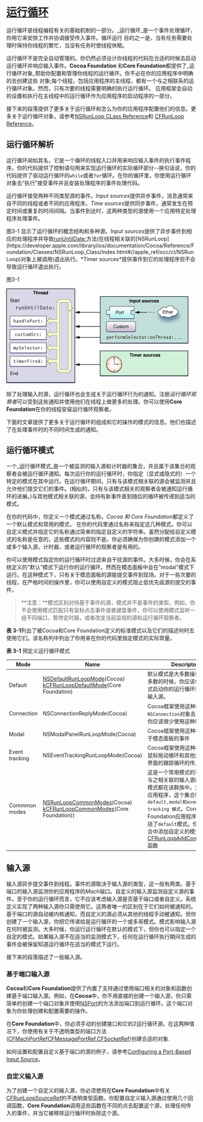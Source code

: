 # [运行循环](https://developer.apple.com/library/ios/documentation/Cocoa/Conceptual/Multithreading/RunLoopManagement/RunLoopManagement.html#//apple_ref/doc/uid/10000057i-CH16-SW1)

运行循环是线程编程有关的基础机制的一部分。_运行循环_是一个事件处理循环，你用它来安排工作并协调接受传入事件。循环运行
目的之一是，当有任务需要处理时保持你线程的繁忙，当没有任务时使线程休眠。

运行循环不是完全自动管理的。你仍然必须设计你线程的代码在合适的时候去启动运行循环并响应输入事件。**Cocoa Foundation**
和**Core Foundation**都提供了_运行循环对象_帮助你配置和管理你线程的运行循环。你不必在你的应用程序中明确的去创建这些
对象;每个线程，包括应用程序的主线程，都有一个与之相联系的运行循环对象。然而，只有次要的线程需要明确的执行运行循环。
应用框架会自动的设置和执行在主线程中的运行循环作为应用程序的启动程序的一部分。

接下来的段落提供了更多关于运行循环和怎么为你的应用程序配置他们的信息。更多关于运行循环对象，请参考[NSRunLoop CLass Reference](https://developer.apple.com/library/ios/documentation/Cocoa/Reference/Foundation/Classes/NSRunLoop_Class/index.html#//apple_ref/doc/uid/TP40003725)和
[CFRunLoop Reference](https://developer.apple.com/library/ios/documentation/CoreFoundation/Reference/CFRunLoopRef/index.html#//apple_ref/doc/uid/20001441)。

## 运行循环解析
运行循环闻如其名，它是一个循环的线程入口并用来响应输入事件的执行事件程序。你的代码提供了控制语句用来实现运行循环的实际循环部分--换句话说，你的代码提供了驱动运行循环的`while`或者`for`循环。在你的循环里，你使用运行循环对象去“执行”接受事件并且安装处理程序的事件处理代码。

运行循环接受两种不同类型源的事件。*Input sources*提供异步事件，消息通常来自不同的线程或者不同的应用程序。*Time sources*提供同步事件，通常发生在预定时间或重复的时间间隔。当事件到达时，这两种类型的源使用一个应用特定处理程序处理事件。

图3-1 显示了运行循环的概念结构和多种源。*Input sources*提供了异步事件到相应的处理程序并导致[runUntilDate:](https://developer.apple.com/library/ios/documentation/Cocoa/Reference/Foundation/Classes/NSRunLoop_Class/index.html#//apple_ref/occ/instm/NSRunLoop/runUntilDate:)方法(在线程相关联的[NSRunLoop](https://developer.apple.com/library/ios/documentation/Cocoa/Reference/Foundation/Classes/NSRunLoop_Class/index.html#//apple_ref/occ/cl/NSRunLoop)对象上被调用)退出执行。*Timer sources*提供事件到它的处理程序但不会导致运行循环退出执行。

图3-1

![runloop](/iOS%20Developer%20Library/Threading-Programming-Guide/runloop.jpg)

除了处理输入的源，运行循环也会生成关于运行循环行为的通知。注册*运行循环观察者*可以受到这些通知并使用他们在线程上做更多的处理。你可以使用**Core Foundation**在你的线程安装运行循环观察者。

下面的文章提供了更多关于运行循环的组成和它的操作的模式的信息。他们也描述了在处理事件时的不同时间生成的通知。

## 运行循环模式
一个_运行循环模式_是一个被监测的输入源和计时器的集合，并且属于该集合的观察者会被运行循环通知。每次运行你的运行循环时，你指定（显式或隐式的）一个特定的模式在其中运行。在运行循环期间，只有与该模式相关联的源会被监测并且允许他们提交它们的事件。(相似的，只有与该模式相关的观察者会被通知运行循环的进展。)与其他模式相关联的源，会持有新事件直到随后的循环被传递到适当的模式。

在你的代码中，你定义一个模式通过名称。*Cocoa 和 Core Foundation*都定义了一个默认模式和常用的模式，
在你的代码里通过名称来指定这几种模式。你可以自定义模式并指定它的名称通过简单的指定自定义的字符串。虽然分配给自定义模式的名称是任意的，这些模式的内容则不是。你必须确保为你创建的模式添加一个或多个输入源，计时器，或者运行循环的观察者是有用的。

你可以使用模式指定你的运行循环时过滤来自干扰源的事件。大多时候，你会在系统定义的“默认”模式下运行你的运行循环。然而在模态面板中会在“modal”模式下运行。在这种模式下，只有关于模态面板的源能提交事件到现场。对于一些次要的线程，在严格时间的操作里，你可以使用自定义的模式阻止低优先级源的提交的事件。

>**注意：**模式区别对待基于事件的源，模式并不是事件的类型。例如，你不会使用模式匹配只有鼠标点击事件或者键盘事件，你可以使用模式监听一组不同端口，暂停定时器，或者改变当前监视的源和运行循环观察者。
>

**表 3-1**列出了被Cocoa和Core Foundation定义的标准模式以及它们的描述何时去使用它们。该名称列中列出了你用来在你的代码里指定模式的实际常量。

**表 3-1** 预定义运行循环模式   

| Mode           | Name   |  Descripton                |
|----------------|--------|---------------------------|
| Default        | [NSDefaultRunLoopMode](https://developer.apple.com/library/ios/documentation/Cocoa/Reference/Foundation/Classes/NSRunLoop_Class/index.html#//apple_ref/c/data/NSDefaultRunLoopMode)(Cocoa) [kCFRunLoopDefaultMode](https://developer.apple.com/library/ios/documentation/CoreFoundation/Reference/CFRunLoopRef/index.html#//apple_ref/c/data/kCFRunLoopDefaultMode)(Core Foundation)       | 默认模式是大多数操作之一。大多数的时候，你应该使用这种模式启动你的运行循环和配置你的输入源。|
| Connection     | NSConnectionReplyMode(Cocoa)        | Cocoa框架使用这种模式配合`NSConnection`对象去监听响应。你应该很少使用这种模式                       |
| Modal          | NSModalPanelRunLoopMode(Cocoa)       | Cocoa框架使用这种模式识别用于模态面板的事件                           |
| Event tracking | NSEventTrackingRunLoopMode(Cocoa)       | Cocoa框架使用这种模式限制在鼠标拖动循环和其他类型的用户界面的跟踪循环的传人事件                           |
| Commmon modes  | [NSRunLoopCommonModes](https://developer.apple.com/library/ios/documentation/Cocoa/Reference/Foundation/Classes/NSRunLoop_Class/index.html#//apple_ref/c/data/NSRunLoopCommonModes)(Cocoa) [kCFRunLoopCommonModes](kCFRunLoopCommonModes)(Core Foundation))     | 这是一个常用模式的可配置组。与之相关联的输入源的相关联的模式都在该群族中。对于Cocoa应用程序，这个集合默认包括了`default,modal和event tracking 模式`。Core Foundation应用程序刚开始只包括了`default`模式。你可以往集合中添加自定义的模式通过使用[CFRunLoopAddCommonMode](https://developer.apple.com/library/ios/documentation/CoreFoundation/Reference/CFRunLoopRef/index.html#//apple_ref/c/func/CFRunLoopAddCommonMode)函数                          |

## 输入源
输入源异步提交事件到线程。事件的源取决于输入源的类型，这一般有两类。基于端口的输入源监测你的应用程序的*Mach*端口。自定义的输入源监测自定义源的事件。至于你的运行循环而言，它不应该考虑输入源是否基于端口或者自定义。系统定义实现了两种输入源你只需使用它。这两者唯一的区别在于它们如何被通知的。基于端口的源自动被内核通知，而自定义的源必须从其他的线程手动被通知。但你创建了一个输入源，你把它传递给是运行循环的一个或多哥模式。模式影响输入源在何时被监测。大多时候，你运行运行循环在默认的模式下，但你也可以指定一个自定的模式。如果输入源不在适当的监测模式下，任何在运行循环执行期间生成的事件会被保留知道运行循环在适当的模式下运行。

接下来的段落描述了一些输入源。

### 基于端口输入源
**Cocoa**和**Core Foundation**提供了内置了支持通过使用端口相关的对象和函数创建基于端口输入源。例如，在**Cocoa**中，你不用直接的创建一个输入源，你只需简单的创建一个端口对象并使用[NSPort](https://developer.apple.com/library/ios/documentation/Cocoa/Reference/Foundation/Classes/NSPort_Class/index.html#//apple_ref/occ/cl/NSPort)的方法添加端口到运行循环。这个端口对象为你处理创建和配置需要的操作。

在**Core Foundation**中，你必须手动的创建接口和它的2运行循环源。在这两种情况下，你使用有关于不透明类型的端口方法([CFMachPortRef](https://developer.apple.com/library/ios/documentation/CoreFoundation/Reference/CFMachPortRef/index.html#//apple_ref/c/tdef/CFMachPortRef)[CFMessagePortRef](https://developer.apple.com/library/ios/documentation/CoreFoundation/Reference/CFMessagePortRef/index.html#//apple_ref/c/tdef/CFMessagePortRef),[CFSocketRef](https://developer.apple.com/library/ios/documentation/CoreFoundation/Reference/CFSocketRef/index.html#//apple_ref/c/tdef/CFSocketRef))创建合适的对象.

如何设置和配置自定义基于端口的源的例子，请参考[Configuring a Port-Based Input Source](https://developer.apple.com/library/ios/documentation/Cocoa/Conceptual/Multithreading/RunLoopManagement/RunLoopManagement.html#//apple_ref/doc/uid/10000057i-CH16-131281)。

### 自定义输入源
为了创建一个自定义的输入源，你必须使用在**Core Foundation**中有关[CFRunLoopSourceRef](https://developer.apple.com/library/ios/documentation/CoreFoundation/Reference/CFRunLoopSourceRef/index.html#//apple_ref/c/tdef/CFRunLoopSourceRef)的不透明类型函数。你配置自定义输入源通过使用几个回调函数。**Core Foundation**调用这些函数在不同的点去配置这个源，处理任何传入的事件，并当它被移除运行循环时拆除这个源。

